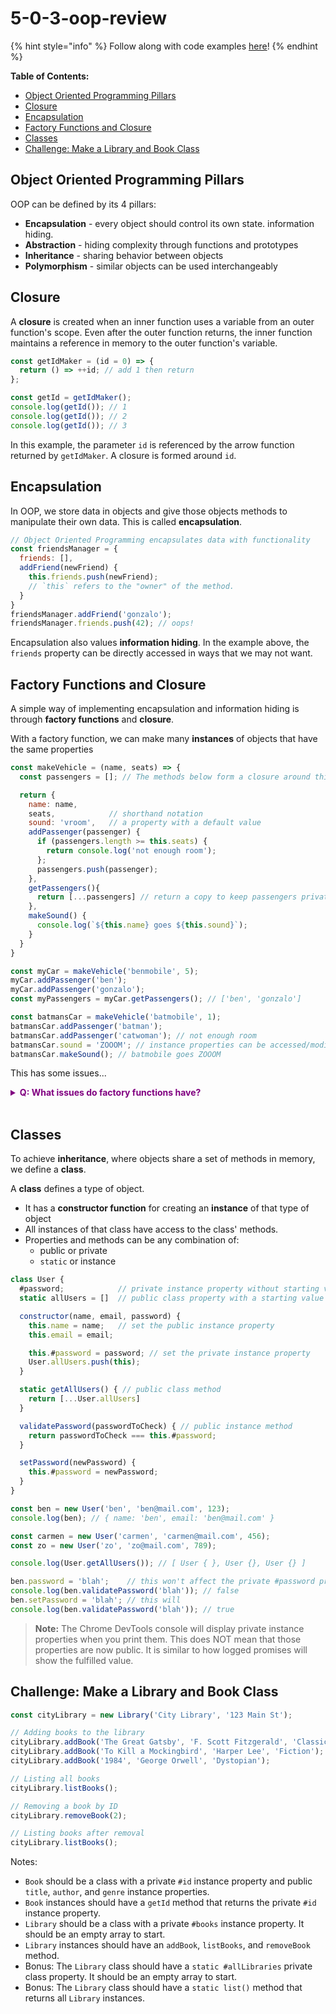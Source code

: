 # 5-0-3-oop-review

{% hint style="info" %}
Follow along with code examples [here](https://github.com/The-Marcy-Lab-School/5-1-0-has-many-belongs-to)!
{% endhint %}

**Table of Contents:**
- [Object Oriented Programming Pillars](#object-oriented-programming-pillars)
- [Closure](#closure)
- [Encapsulation](#encapsulation)
- [Factory Functions and Closure](#factory-functions-and-closure)
- [Classes](#classes)
- [Challenge: Make a Library and Book Class](#challenge-make-a-library-and-book-class)

## Object Oriented Programming Pillars

OOP can be defined by its 4 pillars:
* **Encapsulation** - every object should control its own state. information hiding.
* **Abstraction** - hiding complexity through functions and prototypes
* **Inheritance** - sharing behavior between objects
* **Polymorphism** - similar objects can be used interchangeably

## Closure

A **closure** is created when an inner function uses a variable from an outer function's scope. Even after the outer function returns, the inner function maintains a reference in memory to the outer function's variable.

```js
const getIdMaker = (id = 0) => {
  return () => ++id; // add 1 then return
};

const getId = getIdMaker();
console.log(getId()); // 1
console.log(getId()); // 2
console.log(getId()); // 3
```

In this example, the parameter `id` is referenced by the arrow function returned by `getIdMaker`. A closure is formed around `id`.

## Encapsulation 

In OOP, we store data in objects and give those objects methods to manipulate their own data. This is called **encapsulation**.

```js
// Object Oriented Programming encapsulates data with functionality
const friendsManager = {
  friends: [],
  addFriend(newFriend) {
    this.friends.push(newFriend);
    // `this` refers to the "owner" of the method. 
  }
}
friendsManager.addFriend('gonzalo');
friendsManager.friends.push(42); // oops!
```

Encapsulation also values **information hiding**. In the example above, the `friends` property can be directly accessed in ways that we may not want.

## Factory Functions and Closure

A simple way of implementing encapsulation and information hiding is through **factory functions** and **closure**.

With a factory function, we can make many **instances** of objects that have the same properties

```js
const makeVehicle = (name, seats) => {
  const passengers = []; // The methods below form a closure around this variable

  return {
    name: name,
    seats,            // shorthand notation
    sound: 'vroom',   // a property with a default value
    addPassenger(passenger) {
      if (passengers.length >= this.seats) {
        return console.log('not enough room');
      };
      passengers.push(passenger);
    },
    getPassengers(){
      return [...passengers] // return a copy to keep passengers private
    },
    makeSound() {
      console.log(`${this.name} goes ${this.sound}`);
    }
  }
}

const myCar = makeVehicle('benmobile', 5);
myCar.addPassenger('ben');
myCar.addPassenger('gonzalo');
const myPassengers = myCar.getPassengers(); // ['ben', 'gonzalo']

const batmansCar = makeVehicle('batmobile', 1);
batmansCar.addPassenger('batman');
batmansCar.addPassenger('catwoman'); // not enough room
batmansCar.sound = 'ZOOOM'; // instance properties can be accessed/modified
batmansCar.makeSound(); // batmobile goes ZOOOM
```

This has some issues...

**<details><summary style="color: purple">Q: What issues do factory functions have?</summary>**

* No inheritance
* No constructors
* Memory consumption (methods are not shared)
* No private instance properties

</details><br>

## Classes

To achieve **inheritance**, where objects share a set of methods in memory, we define a **class**.

A **class** defines a type of object. 
* It has a **constructor function** for creating an **instance** of that type of object
* All instances of that class have access to the class' methods.
* Properties and methods can be any combination of:
  * public or private
  * `static` or instance

```js
class User {
  #password;            // private instance property without starting value
  static allUsers = []  // public class property with a starting value

  constructor(name, email, password) {
    this.name = name;   // set the public instance property
    this.email = email;

    this.#password = password; // set the private instance property
    User.allUsers.push(this);
  }

  static getAllUsers() { // public class method
    return [...User.allUsers]
  }

  validatePassword(passwordToCheck) { // public instance method
    return passwordToCheck === this.#password;
  }

  setPassword(newPassword) {
    this.#password = newPassword;
  }
}

const ben = new User('ben', 'ben@mail.com', 123);
console.log(ben); // { name: 'ben', email: 'ben@mail.com' }

const carmen = new User('carmen', 'carmen@mail.com', 456);
const zo = new User('zo', 'zo@mail.com', 789);

console.log(User.getAllUsers()); // [ User { }, User {}, User {} ]

ben.password = 'blah';    // this won't affect the private #password property
console.log(ben.validatePassword('blah')); // false
ben.setPassword = 'blah'; // this will
console.log(ben.validatePassword('blah')); // true
```

> **Note:** The Chrome DevTools console will display private instance properties when you print them. This does NOT mean that those properties are now public. It is similar to how logged promises will show the fulfilled value.

## Challenge: Make a Library and Book Class

```js
const cityLibrary = new Library('City Library', '123 Main St');

// Adding books to the library
cityLibrary.addBook('The Great Gatsby', 'F. Scott Fitzgerald', 'Classic');
cityLibrary.addBook('To Kill a Mockingbird', 'Harper Lee', 'Fiction');
cityLibrary.addBook('1984', 'George Orwell', 'Dystopian');

// Listing all books
cityLibrary.listBooks();

// Removing a book by ID
cityLibrary.removeBook(2);

// Listing books after removal
cityLibrary.listBooks();

```
Notes:
* `Book` should be a class with a private `#id` instance property and public `title`, `author`, and `genre` instance properties.
* `Book` instances should have a `getId` method that returns the private `#id` instance property.
* `Library` should be a class with a private `#books` instance property. It should be an empty array to start.
* `Library` instances should have an `addBook`, `listBooks`, and `removeBook` method.
* Bonus: The `Library` class should have a `static #allLibraries` private class property. It should be an empty array to start.
* Bonus: The `Library` class should have a `static list()` method that returns all `Library` instances.